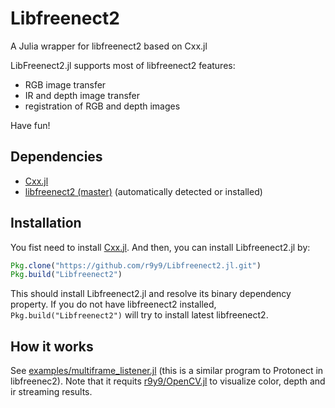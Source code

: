 # Libfreenect2

A Julia wrapper for libfreenect2 based on Cxx.jl

<div align="center><img src="examples/depth_streaming_example.gif"></div>

LibFreenect2.jl supports most of libfreenect2 features:

- RGB image transfer
- IR and depth image transfer
- registration of RGB and depth images

Have fun!

## Dependencies

- [Cxx.jl](https://github.com/Keno/Cxx.jl)
- [libfreenect2 (master)](https://github.com/OpenKinect/libfreenect2) (automatically detected or installed)

## Installation

You fist need to install [Cxx.jl](https://github.com/Keno/Cxx.jl). And then, you can install Libfreenect2.jl by:

```jl
Pkg.clone("https://github.com/r9y9/Libfreenect2.jl.git")
Pkg.build("Libfreenect2")
```

This should install Libfreenect2.jl and resolve its binary dependency property. If you do not have libfreenect2 installed, `Pkg.build("Libfreenect2")` will try to install latest libfreenect2.

## How it works

See [examples/multiframe_listener.jl](examples/multiframe_listener.jl) (this is a similar program to Protonect in libfreenec2). Note that it requits [r9y9/OpenCV.jl](https://github.com/r9y9/OpenCV.jl) to visualize color, depth and ir streaming results.
